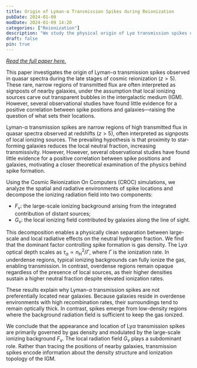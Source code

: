 ```yaml
---
title: Origin of Lyman-α Transmission Spikes during Reionization
pubDate: 2024-01-09
modDate: 2024-01-09 14:20
categories: ["Reionization"]
description: "We study the physical origin of Lyα transmission spikes during reionization using CROC simulations. We show that these rare high-transmission features arise primarily from low-density regions and are governed by the large-scale ionizing background rather than enhanced flux from nearby galaxies."
draft: false
pin: true
---
```


[*Read the full paper here.*](https://arxiv.org/abs/2401.04762)

This paper investigates the origin of Lyman-α transmission spikes observed in quasar spectra during the late stages of cosmic reionization ($z > 5$). These rare, narrow regions of transmitted flux are often interpreted as signposts of nearby galaxies, under the assumption that local ionizing sources carve out transparent bubbles in the intergalactic medium (IGM). However, several observational studies have found little evidence for a positive correlation between spike positions and galaxies—raising the question of what sets their locations.


Lyman-α transmission spikes are narrow regions of high transmitted flux in quasar spectra observed at redshifts ($z > 5$), often interpreted as signposts of local ionizing sources. The prevailing hypothesis is that proximity to star-forming galaxies reduces the local neutral fraction, increasing transmissivity. However, However, several observational studies have found little evidence for a positive correlation between spike positions and galaxies, motivating a closer theoretical examination of the physics behind spike formation. 

Using the Cosmic Reionization On Computers (CROC) simulations, we analyze the spatial and radiative environments of spike locations and decompose the ionizing radiation field into two components: 
- $F_\nu$: the large-scale ionizing background arising from the integrated contribution of distant sources; 
- $G_\nu$: the local ionizing field contributed by galaxies along the line of sight. 

This decomposition enables a physically clean separation between large-scale and local radiative effects on the neutral hydrogen fraction. We find that the dominant factor controlling spike formation is gas density. The Ly$\alpha$ optical depth scales as $\tau_\alpha \propto n_{\mathrm{H}}^2 / \Gamma$, where $\Gamma$ is the ionization rate. In underdense regions, typical ionizing backgrounds can fully ionize the gas, enabling transmission. In contrast, overdense regions remain opaque regardless of the presence of local sources, as their higher densities sustain a higher neutral fraction despite elevated ionization rates.

These results explain why Lyman-$\alpha$ transmission spikes are not preferentially located near galaxies. Because galaxies reside in overdense environments with high recombination rates, their surroundings tend to remain optically thick. In contrast, spikes emerge from low-density regions where the background radiation field is sufficient to keep the gas ionized.

We conclude that the appearance and location of Ly$\alpha$ transmission spikes are primarily governed by gas density and modulated by the large-scale ionizing background $F_\nu$. The local radiation field $G_\nu$ plays a subdominant role. Rather than tracing the positions of nearby galaxies, transmission spikes encode information about the density structure and ionization topology of the IGM.